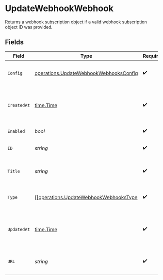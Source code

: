 # UpdateWebhookWebhook

Returns a webhook subscription object if a valid webhook subscription object ID was provided.


## Fields

| Field                                                                                                                                                                                            | Type                                                                                                                                                                                             | Required                                                                                                                                                                                         | Description                                                                                                                                                                                      |
| ------------------------------------------------------------------------------------------------------------------------------------------------------------------------------------------------ | ------------------------------------------------------------------------------------------------------------------------------------------------------------------------------------------------ | ------------------------------------------------------------------------------------------------------------------------------------------------------------------------------------------------ | ------------------------------------------------------------------------------------------------------------------------------------------------------------------------------------------------ |
| `Config`                                                                                                                                                                                         | [operations.UpdateWebhookWebhooksConfig](../../models/operations/updatewebhookwebhooksconfig.md)                                                                                                 | :heavy_check_mark:                                                                                                                                                                               | Configuration of webhook packages collection.                                                                                                                                                    |
| `CreatedAt`                                                                                                                                                                                      | [time.Time](https://pkg.go.dev/time#Time)                                                                                                                                                        | :heavy_check_mark:                                                                                                                                                                               | Date and time when the resource was created. [RFC 3339-5](https://datatracker.ietf.org/doc/html/rfc3339#section-5.6), [ISO8601 UTC](https://www.iso.org/iso-8601-date-and-time-format.html)      |
| `Enabled`                                                                                                                                                                                        | *bool*                                                                                                                                                                                           | :heavy_check_mark:                                                                                                                                                                               | Enable/disable webhook.                                                                                                                                                                          |
| `ID`                                                                                                                                                                                             | *string*                                                                                                                                                                                         | :heavy_check_mark:                                                                                                                                                                               | Webhook unique identifier.                                                                                                                                                                       |
| `Title`                                                                                                                                                                                          | *string*                                                                                                                                                                                         | :heavy_check_mark:                                                                                                                                                                               | Title of the webhook for use on tenant side.                                                                                                                                                     |
| `Type`                                                                                                                                                                                           | [][operations.UpdateWebhookWebhooksType](../../models/operations/updatewebhookwebhookstype.md)                                                                                                   | :heavy_check_mark:                                                                                                                                                                               | What kind of events to be sent by the webhook.                                                                                                                                                   |
| `UpdatedAt`                                                                                                                                                                                      | [time.Time](https://pkg.go.dev/time#Time)                                                                                                                                                        | :heavy_check_mark:                                                                                                                                                                               | Date and time when the resource was last updated. [RFC 3339-5](https://datatracker.ietf.org/doc/html/rfc3339#section-5.6), [ISO8601 UTC](https://www.iso.org/iso-8601-date-and-time-format.html) |
| `URL`                                                                                                                                                                                            | *string*                                                                                                                                                                                         | :heavy_check_mark:                                                                                                                                                                               | The callback URL to be called by the webhook.                                                                                                                                                    |